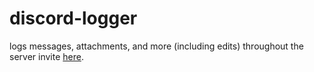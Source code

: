 # discord-logger
logs messages, attachments, and more (including edits) throughout the server
invite [here](https://discord.com/api/oauth2/authorize?client_id=1088984234506592326&permissions=101376&scope=bot%20applications.commands).
